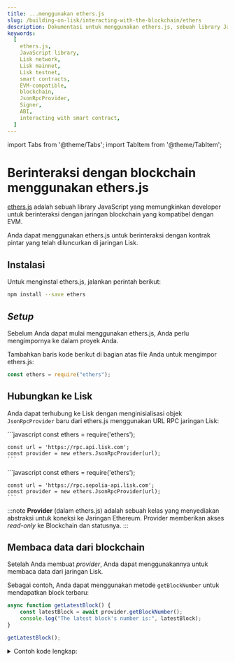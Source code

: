 ```yaml
---
title: ...menggunakan ethers.js
slug: /building-on-lisk/interacting-with-the-blockchain/ethers
description: Dokumentasi untuk menggunakan ethers.js, sebuah library JavaScript untuk interaksi dengan blockchain yang kompatibel dengan EVM. Halaman ini mencakup instalasi, pengaturan, koneksi ke jaringan Lisk, membaca dan menulis data blockchain, serta berinteraksi dengan kontrak pintar.
keywords:
  [
    ethers.js,
    JavaScript library,
    Lisk network,
    Lisk mainnet,
    Lisk testnet,
    smart contracts,
    EVM-compatible,
    blockchain,
    JsonRpcProvider,
    Signer,
    ABI,
    interacting with smart contract,
  ]
---
```


import Tabs from '@theme/Tabs';
import TabItem from '@theme/TabItem';

# Berinteraksi dengan blockchain menggunakan ethers.js

[ethers.js](https://docs.ethers.org/) adalah sebuah library JavaScript yang memungkinkan developer untuk berinteraksi dengan jaringan blockchain yang kompatibel dengan EVM.

Anda dapat menggunakan ethers.js untuk berinteraksi dengan kontrak pintar yang telah diluncurkan di jaringan Lisk.

## Instalasi

Untuk menginstal ethers.js, jalankan perintah berikut:

```bash
npm install --save ethers
```

## _Setup_

Sebelum Anda dapat mulai menggunakan ethers.js, Anda perlu mengimpornya ke dalam proyek Anda.

Tambahkan baris kode berikut di bagian atas file Anda untuk mengimpor ethers.js:

```javascript
const ethers = require("ethers");
```

## Hubungkan ke Lisk

Anda dapat terhubung ke Lisk dengan menginisialisasi objek `JsonRpcProvider` baru dari ethers.js menggunakan URL RPC jaringan Lisk:

<Tabs>
  <TabItem value="mainnet" label="Lisk" >
    ```javascript
    const ethers = require('ethers');

    const url = 'https://rpc.api.lisk.com';
    const provider = new ethers.JsonRpcProvider(url);
    ```

  </TabItem>
  <TabItem value="testnet" label="Lisk Sepolia" default>
    ```javascript
    const ethers = require('ethers');

    const url = 'https://rpc.sepolia-api.lisk.com';
    const provider = new ethers.JsonRpcProvider(url);
    ```

  </TabItem>
</Tabs>

:::note
**Provider** (dalam ethers.js) adalah sebuah kelas yang menyediakan abstraksi untuk koneksi ke Jaringan Ethereum. Provider memberikan akses _read-only_ ke Blockchain dan statusnya.
:::

## Membaca data dari blockchain

Setelah Anda membuat _provider_, Anda dapat menggunakannya untuk membaca data dari jaringan Lisk.

Sebagai contoh, Anda dapat menggunakan metode `getBlockNumber` untuk mendapatkan block terbaru:

```javascript
async function getLatestBlock() {
    const latestBlock = await provider.getBlockNumber();
    console.log("The latest block's number is:", latestBlock);
}

getLatestBlock();
```

<details>
<summary>Contoh kode lengkap:</summary>
```javascript
const ethers = require('ethers');

// Untuk jaringan Lisk Sepolia
const url = 'https://rpc.sepolia-api.lisk.com';

// Untuk jaringan Lisk
// const url = 'https://rpc.api.lisk.com';

const provider = new ethers.JsonRpcProvider(url);

async function getLatestBlock() {
    const latestBlock = await provider.getBlockNumber();
    console.log("The latest block's number is:", latestBlock);
}

getLatestBlock();

```
</details>

## Menulis data ke blockchain

Untuk menulis data ke jaringan Lisk, Anda perlu membuat sebuah `Signer`.

:::note
**Signer** adalah sebuah kelas yang (biasanya) secara langsung atau tidak langsung memiliki akses ke private key, yang dapat menandatangani pesan dan transaksi untuk mengizinkan jaringan membayar ether dari akun Anda untuk melakukan operasi.
:::

Anda dapat membuat sebuah `Signer` dengan menginisialisasi objek `Wallet` baru dari ethers.js, serta memberikan private key dan `Provider` kepada objek tersebut.

```javascript
const privateKey = 'PRIVATE_KEY';
const signer = new ethers.Wallet(privateKey, provider);
const receiver = '0x5e1A92F84cA1CE280B3Cb29d79C3368f45b41EBB';
// Kirim 0,01 ether ke alamat yang diberikan.
async function sendTx(to) {
    const tx =  await signer.sendTransaction({
        to: to,
        value: ethers.parseEther("0.01")
    });

    console.log(tx);
}

//sendTx(receiver);
```

:::info
`PRIVATE_KEY` adalah private key dari akun yang akan digunakan saat membuat objek `signer`.
:::

Saldo akun penerima akan bertambah sebanyak `0,01` ETH setelah eksekusi transaksi berhasil.

<details>
<summary>Contoh kode lengkap:</summary>
```javascript
const ethers = require('ethers');

// Untuk jaringan Lisk Sepolia
const url = 'https://rpc.sepolia-api.lisk.com';

// Untuk jaringan Lisk
// const url = 'https://rpc.api.lisk.com';

const provider = new ethers.JsonRpcProvider(url);
// Gantilah PRIVATE_KEY dengan private key dari akun Anda.
const privateKey = 'PRIVATE_KEY';
const signer = new ethers.Wallet(privateKey, provider);
const receiver = '0x5e1A92F84cA1CE280B3Cb29d79C3368f45b41EBB';
// Kirim 0,01 ether ke alamat yang diberikan.
async function sendTx(to) {
    const tx =  await signer.sendTransaction({
        to: to,
        value: ethers.parseEther("0.01")
    });

    console.log(tx);
}

sendTx(receiver);

```
</details>

## Berinteraksi dengan kontrak pintar

Anda dapat menggunakan ethers.js untuk berinteraksi dengan kontrak pintar di Lisk dengan menginisialisasi objek `Contract` menggunakan ABI dan alamat dari kontrak yang telah diluncurkan:

:::tip
ABI dari sebuah kontrak dapat ditemukan di halaman kontrak terkait di [BlockScout](https://sepolia-blockscout.lisk.com/).

Sebagai contoh, Anda dapat menggunakan ABI untuk [Kontrak Hello](https://sepolia-blockscout.lisk.com/address/0xb18eb752813c2fbedfdf2be6e5e842a85a3b8539?tab=contact_code). Cukup _scroll_ ke bagian `Contract ABI` dan salin ABI dari kontrak yang telah diluncurkan.
:::

```javascript title="Membaca dari kontrak"
// Gantilah nilai `contractAddress` dengan alamat kontrak yang diinginkan.
const contractAddress = "CONTRACT_ADDRESS"
// read-only
const contract = new ethers.Contract(contractAddress, abi, provider);
const abi = [
… // ABI dari kontrak yang telah diluncurkan.
];

async function getHello() {
    const value = await contract.message("0x3C46A11471f285E36EE8d089473ce98269D1b081");
    console.log(value.toString());
}

getHello();
```

:::info
`CONTRACT_ADDRESS` adalah alamat dari kontrak yang telah diluncurkan.
:::

:::note
**Contract** (dalam ethers.js) adalah sebuah abstraksi yang mewakili koneksi ke kontrak tertentu di Jaringan Lisk, sehingga aplikasi dapat menggunakannya seperti objek JavaScript biasa.
:::

Untuk membaca dan menulis kontrak, gunakan objek `Signer` untuk menggantikan objek `Provider`:

```javascript title="Menulis ke kontrak"
// read & write
const contract = new ethers.Contract(contractAddress, abi, signer);
```

Setelah Anda membuat objek `Contract`, Anda dapat menggunakannya untuk memanggil metode yang diinginkan pada kontrak pintar:

```javascript
async function createHello(message) {
  const tx = await contract.createHello(message);
  return tx.hash;
}

//createHello("Hello Lisk!");
```

:::tip
Untuk gambaran umum tentang fungsi publik yang ada pada kontrak, silakan cek tab [Read Contract](https://sepolia-blockscout.lisk.com/address/0xb18eb752813c2fbedfdf2be6e5e842a85a3b8539?tab=read_contract) dan [Write Contract](https://sepolia-blockscout.lisk.com/address/0xb18eb752813c2fbedfdf2be6e5e842a85a3b8539?tab=write_contract) untuk kontrak spesifik tersebut.
:::

<details>
<summary>Contoh kode lengkap:</summary>
```javascript
const ethers = require('ethers');

// Untuk jaringan Lisk Sepolia
const url = 'https://rpc.sepolia-api.lisk.com';

// Untuk jaringan Lisk
// const url = 'https://rpc.api.lisk.com';

const provider = new ethers.JsonRpcProvider(url);
const privateKey = 'PRIVATE_KEY';
const signer = new ethers.Wallet(privateKey, provider);
const contractAddress = "0xb18eb752813c2fbedfdf2be6e5e842a85a3b8539"
// Read & Write
const contract = new ethers.Contract(contractAddress, abi, signer);
// Read-only
//const contract = new ethers.Contract(contractAddress, abi, provider);
const abi = [
    {
        "inputs": [],
        "stateMutability": "nonpayable",
        "type": "constructor"
    },
    {
        "anonymous": false,
        "inputs": [
            {
                "indexed": true,
                "internalType": "address",
                "name": "sender",
                "type": "address"
            },
            {
                "indexed": false,
                "internalType": "string",
                "name": "message",
                "type": "string"
            }
        ],
        "name": "NewHello",
        "type": "event"
    },
    {
        "inputs": [
            {
                "internalType": "uint256",
                "name": "",
                "type": "uint256"
            }
        ],
        "name": "blacklist",
        "outputs": [
            {
                "internalType": "string",
                "name": "",
                "type": "string"
            }
        ],
        "stateMutability": "view",
        "type": "function"
    },
    {
        "inputs": [],
        "name": "counter",
        "outputs": [
            {
                "internalType": "uint32",
                "name": "",
                "type": "uint32"
            }
        ],
        "stateMutability": "view",
        "type": "function"
    },
    {
        "inputs": [
            {
                "internalType": "string",
                "name": "_message",
                "type": "string"
            }
        ],
        "name": "createHello",
        "outputs": [],
        "stateMutability": "nonpayable",
        "type": "function"
    },
    {
        "inputs": [],
        "name": "maxLength",
        "outputs": [
            {
                "internalType": "uint32",
                "name": "",
                "type": "uint32"
            }
        ],
        "stateMutability": "view",
        "type": "function"
    },
    {
        "inputs": [
            {
                "internalType": "address",
                "name": "",
                "type": "address"
            }
        ],
        "name": "message",
        "outputs": [
            {
                "internalType": "string",
                "name": "",
                "type": "string"
            }
        ],
        "stateMutability": "view",
        "type": "function"
    },
    {
        "inputs": [],
        "name": "minLength",
        "outputs": [
            {
                "internalType": "uint32",
                "name": "",
                "type": "uint32"
            }
        ],
        "stateMutability": "view",
        "type": "function"
    },
    {
        "inputs": [],
        "name": "owner",
        "outputs": [
            {
                "internalType": "address",
                "name": "",
                "type": "address"
            }
        ],
        "stateMutability": "view",
        "type": "function"
    },
    {
        "inputs": [
            {
                "internalType": "string[]",
                "name": "_newBlackList",
                "type": "string[]"
            }
        ],
        "name": "setBlacklist",
        "outputs": [],
        "stateMutability": "nonpayable",
        "type": "function"
    },
    {
        "inputs": [
            {
                "internalType": "uint32",
                "name": "_newMin",
                "type": "uint32"
            },
            {
                "internalType": "uint32",
                "name": "_newMax",
                "type": "uint32"
            }
        ],
        "name": "setMinMaxMessageLength",
        "outputs": [],
        "stateMutability": "nonpayable",
        "type": "function"
    }
]

async function createHello(message) {
    const tx = await contract.createHello(message);
    return tx.hash;
}

//createHello("Hello Lisk!");

async function getHello() {
    const value = await contract.message("0x3C46A11471f285E36EE8d089473ce98269D1b081");
    console.log(value.toString());
}

getHello();
```
</details>
